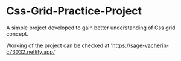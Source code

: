 # Css-Grid-Practice-Project
A simple project developed to gain better understanding of Css grid concept.

Working of the project can be checked at 'https://sage-vacherin-c73032.netlify.app/'
